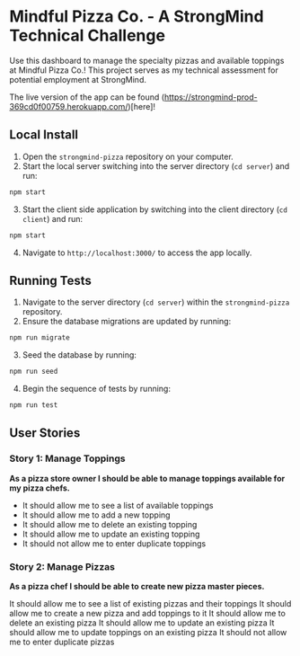 # Mindful Pizza Co. - A StrongMind Technical Challenge

Use this dashboard to manage the specialty pizzas and available toppings at Mindful Pizza Co.! This project serves as my technical assessment for potential employment at StrongMind.

The live version of the app can be found (https://strongmind-prod-369cd0f00759.herokuapp.com/)[here]!

## Local Install

1. Open the `strongmind-pizza` repository on your computer.
2. Start the local server switching into the server directory (`cd server`) and run:

```bash
npm start
```

3. Start the client side application by switching into the client directory (`cd client`) and run:

```bash
npm start
```

4. Navigate to `http://localhost:3000/` to access the app locally.

## Running Tests

1. Navigate to the server directory (`cd server`) within the `strongmind-pizza` repository.
2. Ensure the database migrations are updated by running:

```bash
npm run migrate
```

3. Seed the database by running:

```bash
npm run seed
```

4. Begin the sequence of tests by running:

```bash
npm run test
```

## User Stories

### Story 1: Manage Toppings

**As a pizza store owner I should be able to manage toppings available for my pizza chefs.**

- It should allow me to see a list of available toppings
- It should allow me to add a new topping
- It should allow me to delete an existing topping
- It should allow me to update an existing topping
- It should not allow me to enter duplicate toppings

### Story 2: Manage Pizzas

**As a pizza chef I should be able to create new pizza master pieces.**

It should allow me to see a list of existing pizzas and their toppings
It should allow me to create a new pizza and add toppings to it
It should allow me to delete an existing pizza
It should allow me to update an existing pizza
It should allow me to update toppings on an existing pizza
It should not allow me to enter duplicate pizzas
